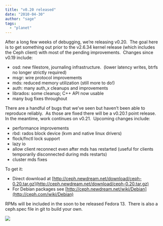 ```yaml
---
title: "v0.20 released"
date: "2010-04-30"
author: "sage"
tags: 
  - "planet"
---
```


After a long few weeks of debugging, we’re releasing v0.20.  The goal here is to get something out prior to the v2.6.34 kernel release (which includes the Ceph client) with most of the pending improvements.  Changes since v0.19 include:

- osd: new filestore, journaling infrastructure.  (lower latency writes, btrfs no longer strictly required)
- msgr: wire protocol improvements
- mds: reduced memory utilization (still more to do!)
- auth: many auth\_x cleanups and improvements
- librados: some cleanup; C++ API now usable
- many bug fixes throughout

There are a handful of bugs that we’ve seen but haven’t been able to reproduce reliably.  As those are fixed there will be a v0.20.1 point release.  In the meantime, work continues on v0.21.  Upcoming changes include:

- performance improvements
- rbd: rados block device (kvm and native linux drivers)
- flock/fnctl lock support
- lazy io
- allow client reconnect even after mds has restarted (useful for clients temporarily disconnected during mds restarts)
- cluster mds fixes

To get it:

- Direct download at [http://ceph.newdream.net/download/ceph-0.20.tar.gz](http://ceph.newdream.net/download/ceph-0.20.tar.gz)
- For Debian packages see [http://ceph.newdream.net/wiki/Debian](http://ceph.com/wiki/Debian)

RPMs will be included in the soon to be released Fedora 13.  There is also a ceph.spec file in git to build your own.

![](http://track.hubspot.com/__ptq.gif?a=268973&k=14&bu=http://ceph.com&r=http://ceph.com/releases/v0-20-released/&bvt=rss&p=wordpress)
